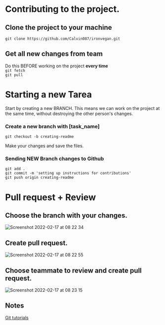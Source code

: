 # Contributing to the project.

## Clone the project to your machine

`git clone https://github.com/Calvin087/ironvegan.git`

## Get all new changes from team

Do this BEFORE working on the project **every time**  
`git fetch`  
`git pull`

# Starting a new Tarea

Start by creating a new BRANCH. This means we can work on the project at the same time, without destroying the other person's changes.

### Create a new branch with [task_name]

`git checkout -b creating-readme`

Make your changes and save the files.

### Sending NEW Branch changes to Github

`git add .`  
`git commit -m 'setting up instructions for contributions'`  
`git push origin creating-readme`

# Pull request + Review
## Choose the branch with your changes.
![Screenshot 2022-02-17 at 08 22 34](https://user-images.githubusercontent.com/58273749/154425929-b7ac8437-4abc-4aaf-8b0f-bd23702fe802.png)

## Create pull request.
![Screenshot 2022-02-17 at 08 22 55](https://user-images.githubusercontent.com/58273749/154426020-3977d46c-0c8e-474f-9591-3448f5370dd0.png)

## Choose teammate to review and create pull request.
![Screenshot 2022-02-17 at 08 23 15](https://user-images.githubusercontent.com/58273749/154426123-be9d3c02-3e4d-45a0-becd-c5b63a998d3c.png)

## Notes

[Git tutorials](https://www.git-tower.com/learn/git/faq/difference-between-git-fetch-git-pull/)

